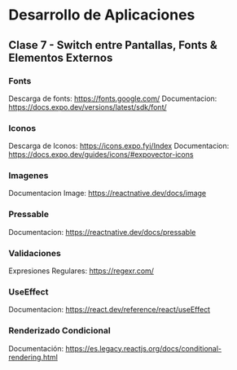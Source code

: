 # Desarrollo de Aplicaciones
## Clase 7 - Switch entre Pantallas, Fonts & Elementos Externos

### Fonts
Descarga de fonts: https://fonts.google.com/
Documentacion: https://docs.expo.dev/versions/latest/sdk/font/

### Iconos
Descarga de Iconos: https://icons.expo.fyi/Index
Documentacion: https://docs.expo.dev/guides/icons/#expovector-icons

### Imagenes
Documentacion Image: https://reactnative.dev/docs/image

### Pressable
Documentacion: https://reactnative.dev/docs/pressable

### Validaciones
Expresiones Regulares:  https://regexr.com/

### UseEffect
Documentacion: https://react.dev/reference/react/useEffect

### Renderizado Condicional
Documentación: https://es.legacy.reactjs.org/docs/conditional-rendering.html
